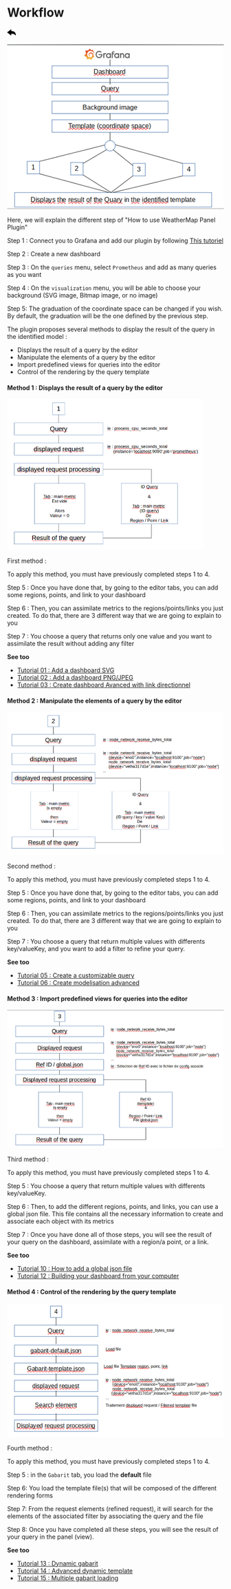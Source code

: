 # Workflow

[![](../../screenshots/other/Go-back.png)](../../README.md)


![workflow0](../../screenshots/init/workflow0.png)

Here, we will explain the different step of "How to use WeatherMap Panel Plugin"

Step 1 : Connect you to Grafana and add our plugin by following [This tutoriel](config-data-source.md)

Step 2 : Create a new dashboard

Step 3 : On the `queries` menu, select `Prometheus` and add as many queries as you want

Step 4 : On the `visualization` menu, you will be able to choose your background (SVG image, Bitmap image, or no image)

Step 5: The graduation of the coordinate space can be changed if you wish. By default, the graduation will be the one defined by the previous step.


The plugin proposes several methods to display the result of the query in the identified model : 

 - Displays the result of a query by the editor 
 - Manipulate the elements of a query by the editor
 - Import predefined views for queries into the editor
 - Control of the rendering by the query template


#### Method 1 : Displays the result of a query by the editor

![workflow1](../../screenshots/init/workflow1.png)

First method :

To apply this method, you must have previously completed steps 1 to 4.
 
Step 5 : Once you have done that, by going to the editor tabs, you can add some regions, points, and link to your dashboard

Step 6 : Then, you can assimilate metrics to the regions/points/links you just created. To do that, there are 3 different way that we are going to explain to you

Step 7 : You choose a query that returns only one value and you want to assimilate the result without adding any filter

**See too**

- [Tutorial 01 : Add a dashboard SVG](../demo/tutorial01.md)
- [Tutorial 02 : Add a dashboard PNG/JPEG](../demo/tutorial02.md)
- [Tutorial 03 : Create dashboard Avanced with link directionnel](../demo/tutorial03.md)
 
 
#### Method 2 : Manipulate the elements of a query by the editor

![workflow2](../../screenshots/init/workflow2.png)

Second method :

To apply this method, you must have previously completed steps 1 to 4.

Step 5 : Once you have done that, by going to the editor tabs, you can add some regions, points, and link to your dashboard

Step 6 : Then, you can assimilate metrics to the regions/points/links you just created. To do that, there are 3 different way that we are going to explain to you

Step 7 : You choose a query that return multiple values with differents key/valueKey, and you want to add a filter to refine your query.

 
**See too**

- [Tutorial 05 : Create a customizable query](../demo/tutorial05.md)
- [Tutorial 06 : Create modelisation advanced](../demo/tutorial06.md)
 
 
 
#### Method 3 : Import predefined views for queries into the editor

![workflow3](../../screenshots/init/workflow3.png)

Third method :

To apply this method, you must have previously completed steps 1 to 4.

Step 5 :  You choose a query that return multiple values with differents key/valueKey.

Step 6 : Then, to add the different regions, points, and links, you can use a global json file. This file contains all the necessary information to create and associate each object with its metrics

Step 7 : Once you have done all of those steps, you will see the result of your query on the dashboard, assimilate with a region/a point, or a link.

 
**See too**

- [Tutorial 10 : How to add a global json file](../demo/tutorial10.md)
- [Tutorial 12 : Building your dashboard from your computer](../demo/tutorial12.md)



#### Method 4 : Control of the rendering by the query template

![workflow4](../../screenshots/init/workflow4.png)


Fourth method : 

To apply this method, you must have previously completed steps 1 to 4.

Step 5 : in the `Gabarit` tab, you load the **default** file

Step 6: You load the template file(s) that will be composed of the different rendering forms 

Step 7: From the request elements (refined request), it will search for the elements of the associated filter by associating the query and the file

Step 8: Once you have completed all these steps, you will see the result of your query in the panel (view).


**See too**

- [Tutorial 13 : Dynamic gabarit](../demo/tutorial13.md)
- [Tutorial 14 : Advanced dynamic template](../demo/tutorial14.md)
- [Tutorial 15 : Multiple gabarit loading](../demo/tutorial15.md)


